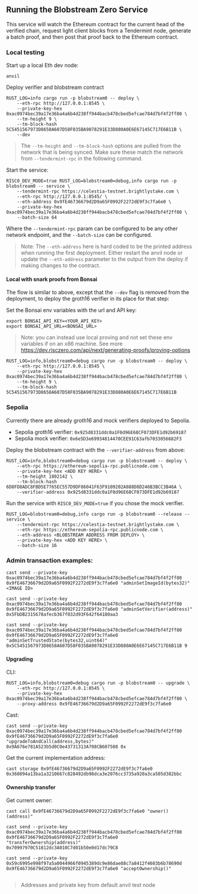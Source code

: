 ## Running the Blobstream Zero Service

This service will watch the Ethereum contract for the current head of the verified chain, request light client blocks from a Tendermint node, generate a batch proof, and then post that proof back to the Ethereum contract.

### Local testing

Start up a local Eth dev node:
```console
anvil
```

Deploy verifier and blobstream contract

```console
RUST_LOG=info cargo run -p blobstream0 -- deploy \
	--eth-rpc http://127.0.0.1:8545 \
	--private-key-hex 0xac0974bec39a17e36ba4a6b4d238ff944bacb478cbed5efcae784d7bf4f2ff80 \
	--tm-height 9 \
	--tm-block-hash 5C5451567973D8658A607D58F035BA9078291E33D880A0E6E67145C717E6B11B \
	--dev
```

> The `--tm-height` and `--tm-block-hash` options are pulled from the network that is being synced. Make sure these match the network from `--tendermint-rpc` in the following command.

Start the service:

```
RISC0_DEV_MODE=true RUST_LOG=blobstream0=debug,info cargo run -p blobstream0 -- service \
	--tendermint-rpc https://celestia-testnet.brightlystake.com \
	--eth-rpc http://127.0.0.1:8545/ \
	--eth-address 0x9fE46736679d2D9a65F0992F2272dE9f3c7fa6e0 \
	--private-key-hex 0xac0974bec39a17e36ba4a6b4d238ff944bacb478cbed5efcae784d7bf4f2ff80 \
	--batch-size 64
```

Where the `--tendermint-rpc` param can be configured to be any other network endpoint, and the `--batch-size` can be configured.

> Note: The `--eth-address` here is hard coded to be the printed address when running the first deployment. Either restart the anvil node or update the `--eth-address` parameter to the output from the deploy if making changes to the contract.


#### Local with snark proofs from Bonsai

The flow is similar to above, except that the `--dev` flag is removed from the deployment, to deploy the groth16 verifier in its place for that step:

Set the Bonsai env variables with the url and API key:

```console
export BONSAI_API_KEY=<YOUR_API_KEY>
export BONSAI_API_URL=<BONSAI_URL>
```

> Note: you can instead use local proving and not set these env variables if on an x86 machine. See more https://dev.risczero.com/api/next/generating-proofs/proving-options

```
RUST_LOG=info,blobstream0=debug cargo run -p blobstream0 -- deploy \
	--eth-rpc http://127.0.0.1:8545 \
	--private-key-hex 0xac0974bec39a17e36ba4a6b4d238ff944bacb478cbed5efcae784d7bf4f2ff80 \
	--tm-height 9 \
	--tm-block-hash 5C5451567973D8658A607D58F035BA9078291E33D880A0E6E67145C717E6B11B
```

### Sepolia

Currently there are already groth16 and mock verifiers deployed to Sepolia.

- Sepolia groth16 verifier: `0x925d8331ddc0a1F0d96E68CF073DFE1d92b69187`
- Sepolia mock verifier: `0x6e5D3e69934814470CEE91C63afb7033056682F3`

Deploy the blobstream contract with the `--verifier-address` from above:

```
RUST_LOG=info,blobstream0=debug cargo run -p blobstream0 -- deploy \
	--eth-rpc https://ethereum-sepolia-rpc.publicnode.com \
	--private-key-hex <ADD KEY HERE> \
	--tm-height 1802142 \
	--tm-block-hash 6D8FD8ADC8FBD5E7765EC557D9DF86041F63F9109202A888D8D246B3BCC3B46A \
	--verifier-address 0x925d8331ddc0a1F0d96E68CF073DFE1d92b69187
```

Run the service with `RISC0_DEV_MODE=true` if you chose the mock verifier.

```
RUST_LOG=blobstream0=debug,info cargo run -p blobstream0 --release -- service \
	--tendermint-rpc https://celestia-testnet.brightlystake.com \
	--eth-rpc https://ethereum-sepolia-rpc.publicnode.com \
	--eth-address <BLOBSTREAM ADDRESS FROM DEPLOY> \
	--private-key-hex <ADD KEY HERE> \
	--batch-size 16
```

### Admin transaction examples:


```
cast send --private-key 0xac0974bec39a17e36ba4a6b4d238ff944bacb478cbed5efcae784d7bf4f2ff80 0x9fE46736679d2D9a65F0992F2272dE9f3c7fa6e0 "adminSetImageId(bytes32)" <IMAGE ID>

cast send --private-key 0xac0974bec39a17e36ba4a6b4d238ff944bacb478cbed5efcae784d7bf4f2ff80 0x9fE46736679d2D9a65F0992F2272dE9f3c7fa6e0 "adminSetVerifier(address)" 0x5FbDB2315678afecb367f032d93F642f64180aa3

cast send --private-key 0xac0974bec39a17e36ba4a6b4d238ff944bacb478cbed5efcae784d7bf4f2ff80 0x9fE46736679d2D9a65F0992F2272dE9f3c7fa6e0 "adminSetTrustedState(bytes32,uint64)" 0x5C5451567973D8658A607D58F035BA9078291E33D880A0E6E67145C717E6B11B 9
```

#### Upgrading

CLI:

```
RUST_LOG=info,blobstream0=debug cargo run -p blobstream0 -- upgrade \
	--eth-rpc http://127.0.0.1:8545 \
	--private-key-hex 0xac0974bec39a17e36ba4a6b4d238ff944bacb478cbed5efcae784d7bf4f2ff80 \
	--proxy-address 0x9fE46736679d2D9a65F0992F2272dE9f3c7fa6e0
```

Cast:

```
cast send --private-key 0xac0974bec39a17e36ba4a6b4d238ff944bacb478cbed5efcae784d7bf4f2ff80 0x9fE46736679d2D9a65F0992F2272dE9f3c7fa6e0 "upgradeToAndCall(address,bytes)" 0x9A676e781A523b5d0C0e43731313A708CB607508 0x
```

Get the current implementation address:

```
cast storage 0x9fE46736679d2D9a65F0992F2272dE9f3c7fa6e0 0x360894a13ba1a3210667c828492db98dca3e2076cc3735a920a3ca505d382bbc
```

#### Ownership transfer

Get current owner:

```
cast call 0x9fE46736679d2D9a65F0992F2272dE9f3c7fa6e0 "owner()(address)"
```

```
cast send --private-key 0xac0974bec39a17e36ba4a6b4d238ff944bacb478cbed5efcae784d7bf4f2ff80 0x9fE46736679d2D9a65F0992F2272dE9f3c7fa6e0 "transferOwnership(address)" 0x70997970C51812dc3A010C7d01b50e0d17dc79C8

cast send --private-key 0x59c6995e998f97a5a0044966f0945389dc9e86dae88c7a8412f4603b6b78690d 0x9fE46736679d2D9a65F0992F2272dE9f3c7fa6e0 "acceptOwnership()"


```

> Addresses and private key from default anvil test node